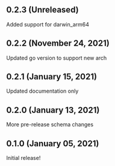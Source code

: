 ## 0.2.3 (Unreleased)

Added support for darwin_arm64

## 0.2.2 (November 24, 2021)

Updated go version to support new arch

## 0.2.1 (January 15, 2021)

Updated documentation only

## 0.2.0 (January 13, 2021)

More pre-release schema changes

## 0.1.0 (January 05, 2021)

Initial release!
